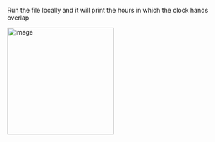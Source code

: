 Run the file locally and it will print the hours in which the clock hands overlap

<img width="242" alt="image" src="https://github.com/user-attachments/assets/c8fc7fbc-c2e0-4e51-b628-c3ce743011c1">
